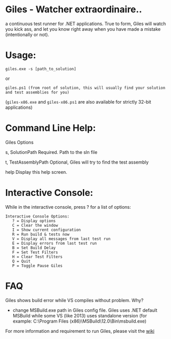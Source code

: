 # Giles - Watcher extraordinaire..  
a continuous test runner for .NET applications. True to form, Giles will watch you kick ass, and let you know right away when you have made a mistake (intentionally or not).

# Usage:

```
giles.exe -s [path_to_solution]
```

or

```
giles.ps1 (from root of solution, this will usually find your solution and test assemblies for you)
```

(```giles-x86.exe``` and ```giles-x86.ps1``` are also available for strictly 32-bit applications)


# Command Line Help:

Giles Options

  s, SolutionPath        Required. Path to the sln file

  t, TestAssemblyPath    Optional, Giles will try to find the test assembly

  help                   Display this help screen.



# Interactive Console:

While in the interactive console, press ? for a list of options:

```
Interactive Console Options:
   ? = Display options
   C = Clear the window
   I = Show current configuration
   R = Run build & tests now
   V = Display all messages from last test run
   E = Display errors from last test run
   B = Set Build Delay
   F = Set Test Filters
   H = Clear Test Filters
   Q = Quit
   P = Toggle Pause Giles
```

# FAQ
Giles shows build error while VS compiles without problem. Why?
   - change MSBuild.exe path in Giles config file. Giles uses .NET default MSBuild while some VS (like 2013) uses standalone version (for example: C:\Program Files (x86)\MSBuild\12.0\Bin\msbuild.exe)

For more information and requirement to run Giles, please visit the [wiki](https://github.com/codereflection/Giles/wiki)
